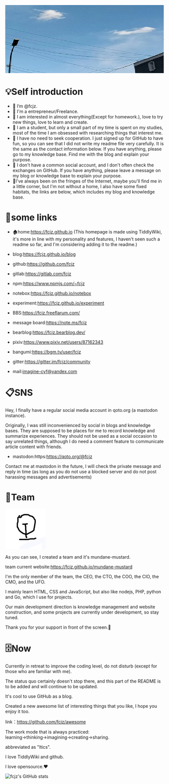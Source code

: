![sky](https://github.com/fcjz/fcjz/blob/main/sky.jpg)  

#

# 💡Self introduction

- 📝 I’m @fcjz.
- 🧾 I'm a entrepreneur/Freelance.
- 📑 I am interested in almost everything(Except for homework.), love to try new things, love to learn and create.
- 📄 I am a student, but only a small part of my time is spent on my studies, most of the time I am obsessed with researching things that interest me.
- 📃 I have no need to seek cooperation. I just signed up for GitHub to have fun, so you can see that I did not write my readme file very carefully. It is the same as the contact information below. If you have anything, please go to my knowledge base. Find me with the blog and explain your purpose.
- 📰 I don't have a common social account, and I don't often check the exchanges on GitHub. If you have anything, please leave a message on my blog or knowledge base to explain your purpose.
- 📓I've always been on the fringes of the Internet, maybe you'll find me in a little corner, but I'm not without a home, I also have some fixed habitats, the links are below, which includes my blog and knowledge base.

# 📎some links

- 🏚home:https://fcjz.github.io  (This homepage is made using TiddlyWiki, it's more in line with my personality and features, I haven't seen such a readme so far, and I'm considering adding it to the readme.)

- blog:https://fcjz.github.io/blog

- github:https://github.com/fcjz

- gitlab:https://gitlab.com/fcjz

- npm:https://www.npmjs.com/~fcjz

- notebox:https://fcjz.github.io/notebox

- experiment:https://fcjz.github.io/experiment

- BBS:https://fcjz.freeflarum.com/

- message board:https://note.ms/fcjz

- bearblog:https://fcjz.bearblog.dev/

- pixiv:https://www.pixiv.net/users/87162343

- bangumi:https://bgm.tv/user/fcjz

- gitter:https://gitter.im/fcjz/community

- mail:imagine-cyf@yandex.com

# 📋SNS

Hey, I finally have a regular social media account in qoto.org (a mastodon instance).

Originally, I was still inconvenienced by social in blogs and knowledge bases. They are supposed to be places for me to record knowledge and summarize experiences. They should not be used as a social occasion to say unrelated things, although I do need a comment feature to communicate article content with friends.

- mastodon:https:https://qoto.org/@fcjz

Contact me at mastodon in the future, I will check the private message and reply in time (as long as you do not use a blocked server and do not post harassing messages and advertisements)

# 📌Team

![x](https://github.com/fcjz/fcjz/blob/main/x.png)

As you can see, I created a team and it's mundane-mustard.

team current website:https://fcjz.github.io/mundane-mustard

I'm the only member of the team, the CEO, the CTO, the COO, the CIO, the CMO, and the UFO.

I mainly learn HTML, CSS and JavaScript, but also like nodejs, PHP, python and Go, which I use for projects.

Our main development direction is knowledge management and website construction, and some projects are currently under development, so stay tuned.

Thank you for your support in front of the screen.🙏

# 🗄Now

Currently in retreat to improve the coding level, do not disturb (except for those who are familiar with me).

The status quo certainly doesn't stop there, and this part of the README is to be added and will continue to be updated.

It's cool to use GitHub as a blog.

Created a new awesome list of interesting things that you like, I hope you enjoy it too.

link：https://github.com/fcjz/awesome

The work mode that is always practiced: learning→thinking→imagining→creating→sharing.

abbreviated as "ltics".

I love TiddlyWiki and github.

I love opensource.❤

![fcjz's GitHub stats](https://github-readme-stats.vercel.app/api?username=fcjz&theme=graywhite&show_icons=false)
